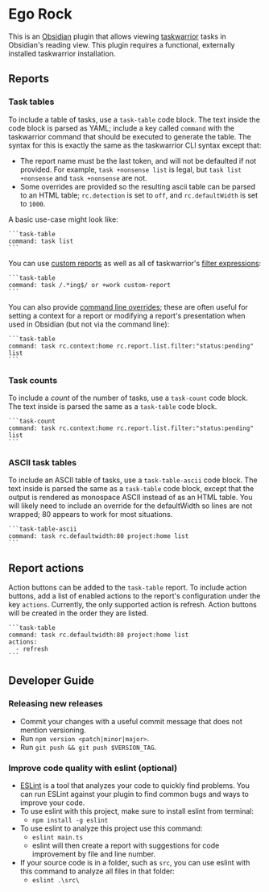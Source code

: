 # Ego Rock

This is an [Obsidian](https://obsidian.md) plugin that allows viewing [taskwarrior](https://taskwarrior.org/) tasks in Obsidian's reading view. This plugin requires a functional, externally installed taskwarrior installation.

## Reports
### Task tables
To include a table of tasks, use a `task-table` code block. The text inside the code block is parsed as YAML; include a key called `command` with the taskwarrior command that should be executed to generate the table. The syntax for this is exactly the same as the taskwarrior CLI syntax except that:

- The report name must be the last token, and will not be defaulted if not provided. For example, `task +nonsense list` is legal, but `task list +nonsense` and `task +nonsense` are not.
- Some overrides are provided so the resulting ascii table can be parsed to an HTML table; `rc.detection` is set to `off`, and `rc.defaultWidth` is set to `1000`.

A basic use-case might look like:
````
```task-table
command: task list
```
````

You can use [custom reports](https://taskwarrior.org/docs/report/#custom-reports) as well as all of taskwarrior's [filter expressions](https://taskwarrior.org/docs/filter/):
````
```task-table
command: task /.*ing$/ or +work custom-report
```
````

You can also provide [command line overrides](https://taskwarrior.org/docs/configuration/#command-line-override); these are often useful for setting a context for a report or modifying a report's presentation when used in Obsidian (but not via the command line):
````
```task-table
command: task rc.context:home rc.report.list.filter:"status:pending" list
```
````

### Task counts
To include a _count_ of the number of tasks, use a `task-count` code block. The text inside is parsed the same as a `task-table` code block.
````
```task-count
command: task rc.context:home rc.report.list.filter:"status:pending" list
```
````

### ASCII task tables
To include an ASCII table of tasks, use a `task-table-ascii` code block. The text inside is parsed the same as a `task-table` code block, except that the output is rendered as monospace ASCII instead of as an HTML table. You will likely need to include an override for the defaultWidth so lines are not wrapped; 80 appears to work for most situations.
````
```task-table-ascii
command: task rc.defaultwidth:80 project:home list
```
````

## Report actions
Action buttons can be added to the `task-table` report. To include action buttons, add a list of enabled actions to the report's configuration under the key `actions`. Currently, the only supported action is refresh. Action buttons will be created in the order they are listed.

````
```task-table
command: task rc.defaultwidth:80 project:home list
actions:
  - refresh
```
````

## Developer Guide
### Releasing new releases
- Commit your changes with a useful commit message that does not mention versioning.
- Run `npm version <patch|minor|major>`.
- Run `git push && git push $VERSION_TAG`.

### Improve code quality with eslint (optional)
- [ESLint](https://eslint.org/) is a tool that analyzes your code to quickly find problems. You can run ESLint against your plugin to find common bugs and ways to improve your code.
- To use eslint with this project, make sure to install eslint from terminal:
  - `npm install -g eslint`
- To use eslint to analyze this project use this command:
  - `eslint main.ts`
  - eslint will then create a report with suggestions for code improvement by file and line number.
- If your source code is in a folder, such as `src`, you can use eslint with this command to analyze all files in that folder:
  - `eslint .\src\`

